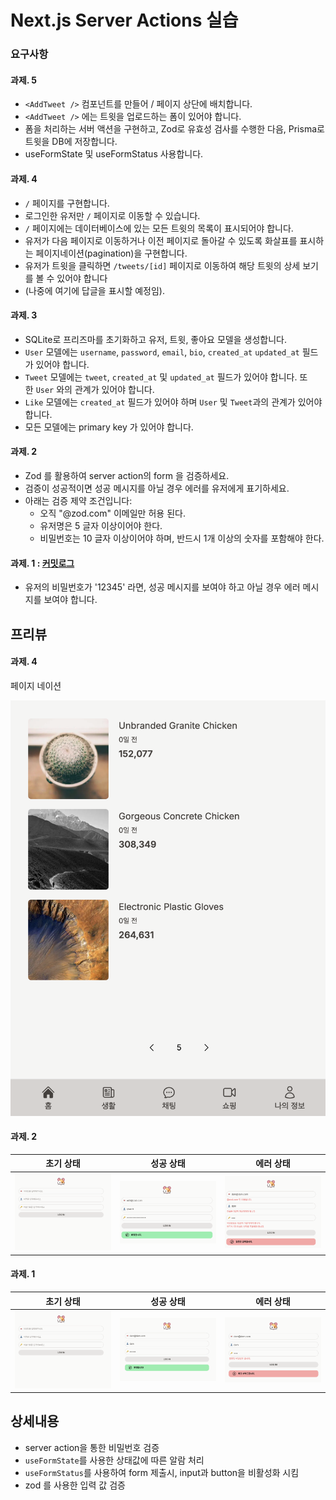 # Next.js Server Actions 실습

### 요구사항

#### 과제. 5

- `<AddTweet />` 컴포넌트를 만들어 / 페이지 상단에 배치합니다.
- `<AddTweet />` 에는 트윗을 업로드하는 폼이 있어야 합니다.
- 폼을 처리하는 서버 액션을 구현하고, Zod로 유효성 검사를 수행한 다음, Prisma로 트윗을 DB에 저장합니다.
- useFormState 및 useFormStatus 사용합니다.

#### 과제. 4

- `/` 페이지를 구현합니다.
- 로그인한 유저만 `/` 페이지로 이동할 수 있습니다.
- `/` 페이지에는 데이터베이스에 있는 모든 트윗의 목록이 표시되어야 합니다.
- 유저가 다음 페이지로 이동하거나 이전 페이지로 돌아갈 수 있도록 화살표를 표시하는 페이지네이션(pagination)을 구현합니다.
- 유저가 트윗을 클릭하면 `/tweets/[id]` 페이지로 이동하여 해당 트윗의 상세 보기를 볼 수 있어야 합니다
- (나중에 여기에 답글을 표시할 예정임).

#### 과제. 3

- SQLite로 프리즈마를 초기화하고 유저, 트윗, 좋아요 모델을 생성합니다.
- `User` 모델에는 `username`, `password`, `email`, `bio`, `created_at` `updated_at` 필드가 있어야 합니다.
- `Tweet` 모델에는 `tweet`, `created_at` 및 `updated_at` 필드가 있어야 합니다. 또한 `User` 와의 관계가 있어야 합니다.
- `Like` 모델에는 `created_at` 필드가 있어야 하며 `User` 및 `Tweet`과의 관계가 있어야 합니다.
- 모든 모델에는 primary key 가 있어야 합니다.

#### 과제. 2

- Zod 를 활용하여 server action의 form 을 검증하세요.
- 검증이 성공적이면 성공 메시지를 아닐 경우 에러를 유저에게 표기하세요.
- 아래는 검증 제약 조건입니다:
  - 오직 "@zod.com" 이메일만 허용 된다.
  - 유저명은 5 글자 이상이어야 한다.
  - 비밀번호는 10 글자 이상이어야 하며, 반드시 1개 이상의 숫자를 포함해야 한다.

#### 과제. 1 : [커밋로그](https://github.com/j2h30728/take_notes/commit/40508249b8ffb0f182905b7990b3c28c9fe3abc0)

- 유저의 비밀번호가 '12345' 라면, 성공 메시지를 보여야 하고 아닐 경우 에러 메시지를 보여야 합니다.

## 프리뷰

#### 과제. 4

페이지 네이션

<img src='./images/pagination.png' width='600' />

#### 과제. 2

| 초기 상태                         | 성공 상태                          | 에러 상태                         |
| --------------------------------- | ---------------------------------- | --------------------------------- |
| <img src='./images/default.png'/> | <img src='./images/success2.png'/> | <img src='./images/error2.png' /> |

#### 과제. 1

| 초기 상태                         | 성공 상태                         | 에러 상태                        |
| --------------------------------- | --------------------------------- | -------------------------------- |
| <img src='./images/default.png'/> | <img src='./images/success.png'/> | <img src='./images/error.png' /> |

## 상세내용

- server action을 통한 비밀번호 검증
- `useFormState`를 사용한 상태값에 따른 알람 처리
- `useFormStatus`를 사용하여 form 제출시, input과 button을 비활성화 시킴
- zod 를 사용한 입력 값 검증
